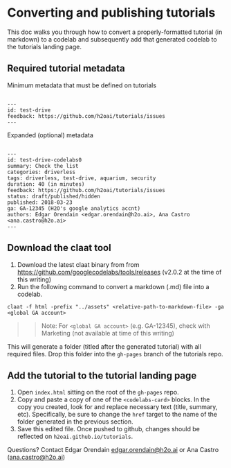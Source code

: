 # Converting and publishing tutorials

This doc walks you through how to convert a properly-formatted tutorial (in markdown) to a codelab and subsequently add that generated codelab to the tutorials landing page.

## Required tutorial metadata

Minimum metadata that must be defined on tutorials
```

---
id: test-drive
feedback: https://github.com/h2oai/tutorials/issues
---
```

Expanded (optional) metadata
```

---
id: test-drive-codelabs0
summary: Check the list
categories: driverless
tags: driverless, test-drive, aquarium, security
duration: 40 (in minutes)
feedback: https://github.com/h2oai/tutorials/issues
status: draft/published/hidden
published: 2018-03-23
ga: GA-12345 (H2O's google analytics accnt)
authors: Edgar Orendain <edgar.orendain@h2o.ai>, Ana Castro <ana.castro@h2o.ai>
---
```


## Download the claat tool
1. Download the latest claat binary from from https://github.com/googlecodelabs/tools/releases (v2.0.2 at the time of this writing)
2. Run the following command to convert a markdown (.md) file into a codelab.
```
claat -f html -prefix "../assets" <relative-path-to-markdown-file> -ga <global GA account>
```

>> Note: For `<global GA account>` (e.g. GA-12345), check with Marketing (not available at time of this writing)

This will generate a folder (titled after the generated tutorial) with all required files.  Drop this folder into the `gh-pages` branch of the tutorials repo.


## Add the tutorial to the tutorial landing page

1. Open `index.html` sitting on the root of the `gh-pages` repo.
2. Copy and paste a copy of one of the `<codelabs-card>` blocks. In the copy you created, look for and replace necessary text (title, summary, etc).  Specifically, be sure to change the `href` target to the name of the folder generated in the previous section.
3. Save this edited file.  Once pushed to github, changes should be reflected on `h2oai.github.io/tutorials`.


Questions? Contact Edgar Orendain <edgar.orendain@h2o.ai> or Ana Castro (ana.castro@h2o.ai)
